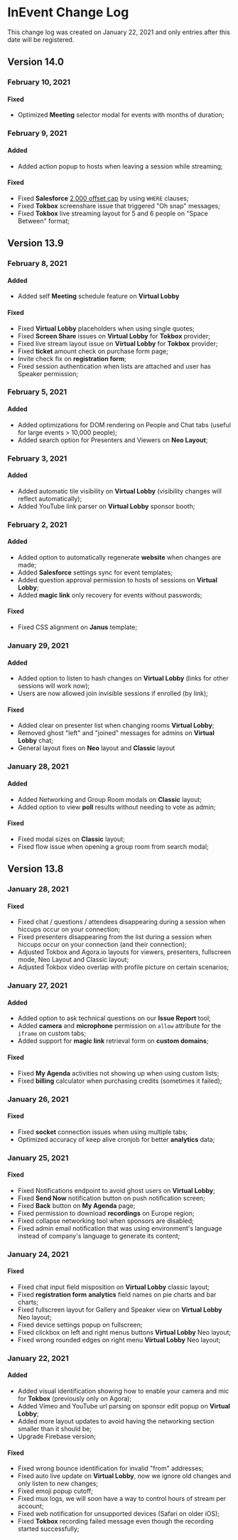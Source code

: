 # InEvent Change Log

This change log was created on January 22, 2021 and only entries after this date will be registered.

## Version 14.0

### February 10, 2021

#### Fixed
- Optimized **Meeting** selector modal for events with months of duration;

### February 9, 2021

#### Added
- Added action popup to hosts when leaving a session while streaming;

#### Fixed
- Fixed **Salesforce** [2,000 offset cap](https://developer.salesforce.com/forums/?id=906F0000000DDCyIAO) by using `WHERE` clauses;
- Fixed **Tokbox** screenshare issue that triggered "Oh snap" messages;
- Fixed **Tokbox** live streaming layout for 5 and 6 people on "Space Between" format;

## Version 13.9

### February 8, 2021

#### Added
- Added self **Meeting** schedule feature on **Virtual Lobby**

#### Fixed
- Fixed **Virtual Lobby** placeholders when using single quotes;
- Fixed **Screen Share** issues on **Virtual Lobby** for **Tokbox** provider;
- Fixed live stream layout issue on **Virtual Lobby** for **Tokbox** provider;
- Fixed **ticket** amount check on purchase form page;
- Invite check fix on **registration form**;
- Fixed session authentication when lists are attached and user has Speaker permission;

### February 5, 2021

#### Added
- Added optimizations for DOM rendering on People and Chat tabs (useful for large events > 10,000 people);
- Added search option for Presenters and Viewers on **Neo Layout**;

### February 3, 2021

#### Added
- Added automatic tile visibility on **Virtual Lobby** (visibility changes will reflect automatically);
- Added YouTube link parser on **Virtual Lobby** sponsor booth;

### February 2, 2021

#### Added
- Added option to automatically regenerate **website** when changes are made;
- Added **Salesforce** settings sync for event templates;
- Added question approval permission to hosts of sessions on **Virtual Lobby**;
- Added **magic link** only recovery for events without passwords;

#### Fixed
- Fixed CSS alignment on **Janus** template;

### January 29, 2021

#### Added
- Added option to listen to hash changes on **Virtual Lobby** (links for other sessions will work now);
- Users are now allowed join invisible sessions if enrolled (by link);

#### Fixed
- Added clear on presenter list when changing rooms **Virtual Lobby**;
- Removed ghost "left" and "joined" messages for admins on **Virtual Lobby** chat;
- General layout fixes on **Neo** layout and **Classic** layout

### January 28, 2021

#### Added
- Added Networking and Group Room modals on **Classic** layout;
- Added option to view **poll** results without needing to vote as admin;

#### Fixed
- Fixed modal sizes on **Classic** layout;
- Fixed flow issue when opening a group room from search modal;

## Version 13.8

### January 28, 2021

#### Fixed
- Fixed chat / questions / attendees disappearing during a session when hiccups occur on your connection;
- Fixed presenters disappearing from the list during a session when hiccups occur on your connection (and their connection);
- Adjusted Tokbox and Agora.io layouts for viewers, presenters, fullscreen mode, Neo Layout and Classic layout;
- Adjusted Tokbox video overlap with profile picture on certain scenarios;

### January 27, 2021

#### Added
- Added option to ask technical questions on our **Issue Report** tool;
- Added **camera** and **microphone** permission on `allow` attribute for the `iframe` on custom tabs;
- Added support for **magic link** retrieval form on **custom domains**;

#### Fixed
- Fixed **My Agenda** activities not showing up when using custom lists;
- Fixed **billing** calculator when purchasing credits (sometimes it failed);

### January 26, 2021

#### Fixed
- Fixed **socket** connection issues when using multiple tabs;
- Optimized accuracy of keep alive cronjob for better **analytics** data;

### January 25, 2021

#### Fixed
- Fixed Notifications endpoint to avoid ghost users on **Virtual Lobby**;
- Fixed **Send Now** notification button on push notification screen;
- Fixed **Back** button on **My Agenda** page;
- Fixed permission to download **recordings** on Europe region;
- Fixed collapse networking tool when sponsors are disabled;
- Fixed admin email notification that was using environment's language instead of company's language to generate its content;

### January 24, 2021

#### Fixed
- Fixed chat input field misposition on **Virtual Lobby** classic layout;
- Fixed **registration form** **analytics** field names on pie charts and bar charts;
- Fixed fullscreen layout for Gallery and Speaker view on **Virtual Lobby** Neo layout;
- Fixed device settings popup on fullscreen;
- Fixed clickbox on left and right menus buttons **Virtual Lobby** Neo layout;
- Fixed wrong rounded edges on right menu **Virtual Lobby** Neo layout;

### January 22, 2021

#### Added
- Added visual identification showing how to enable your camera and mic for **Tokbox** (previously only on Agora);
- Added Vimeo and YouTube url parsing on sponsor edit popup on **Virtual Lobby**;
- Added more layout updates to avoid having the networking section smaller than it should be;
- Upgrade Firebase version;

#### Fixed
- Fixed wrong bounce identification for invalid "from" addresses;
- Fixed auto live update on **Virtual Lobby**, now we ignore old changes and only listen to new changes;
- Fixed emoji popup cutoff;
- Fixed mux logs, we will soon have a way to control hours of stream per account;
- Fixed web notification for unsupported devices (Safari on older iOS);
- Fixed **Tokbox** recording failed message even though the recording started successfully;